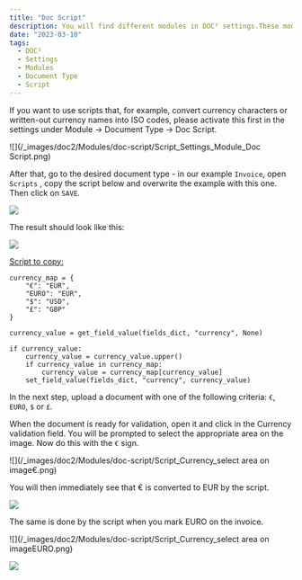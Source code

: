 ```yaml
---
title: "Doc Script"
description: You will find different modules in DOC² settings.These modules are important if you like to deal with PO Matching and use the table extraction functionality. 
date: "2023-03-10"
tags:
  - DOC²
  - Settings
  - Modules
  - Document Type
  - Script
---
```



If you want to use scripts that, for example, convert currency characters or written-out currency names into ISO codes, please activate this first in the settings under Module -> Document Type -> Doc Script.

![](/_images/doc2/Modules/doc-script/Script_Settings_Module_Doc Script.png)

After that, go to the desired document type - in our example `Invoice`, open `Scripts` , copy the script below and overwrite the example with this one. Then click on `SAVE`.

![](/_images/doc2/Modules/doc-script/Script_Invoice_Scripts.png)

The result should look like this:

![](/_images/doc2/Modules/doc-script/Script_added.png)


<ins>Script to copy:</ins>

```script
currency_map = {
    "€": "EUR",
    "EURO": "EUR",
    "$": "USD",
    "£": "GBP"
}

currency_value = get_field_value(fields_dict, "currency", None)

if currency_value:
    currency_value = currency_value.upper()
    if currency_value in currency_map:
        currency_value = currency_map[currency_value]
    set_field_value(fields_dict, "currency", currency_value)
```

In the next step, upload a document with one of the following criteria: `€`, `EURO`, `$` or `£`.

When the document is ready for validation, open it and click in the Currency validation field. You will be prompted to select the appropriate area on the image. Now do this with the `€` sign. 

![](/_images/doc2/Modules/doc-script/Script_Currency_select area on image€.png)

You will then immediately see that € is converted to EUR by the script.

![](/_images/doc2/Modules/doc-script/Script_conversion_currency_1.png)

The same is done by the script when you mark EURO on the invoice.

![](/_images/doc2/Modules/doc-script/Script_Currency_select area on imageEURO.png)

![](/_images/doc2/Modules/doc-script/Script_conversion_currency_2.png)